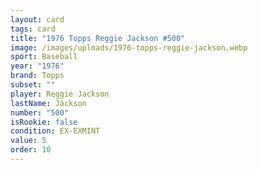 ```yaml
---
layout: card
tags: card
title: "1976 Topps Reggie Jackson #500"
image: /images/uploads/1976-topps-reggie-jackson.webp
sport: Baseball
year: "1976"
brand: Topps
subset: ""
player: Reggie Jackson
lastName: Jackson
number: "500"
isRookie: false
condition: EX-EXMINT
value: 5
order: 10
---
```

